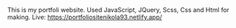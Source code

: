 This is my portfoli website. Used JavaScript, JQuery,  Scss, Css and Html for making.
Live: https://portfoliositenikola93.netlify.app/
